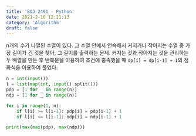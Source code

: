 ```yaml
---
title: 'BOJ-2491 - Python'
date: 2021-2-16 12:21:13
category: 'Algorithm'
draft: false
---
```

n개의 수가 나열된 수열이 있다. 그 수열 안에서 연속해서 커지거나 작아지는 수열 중 가장 길이가 긴 것을 찾아, 그 길이를 출력하는 문제. 커지는 것과 작아지는 것을 관리하는 두 배열을 만든 후 반복문을 이용하여 조건에 충족했을 때 `dp[i] = dp[i-1] + 1`의 점화식을 이용하여 풀었다.
```python
n = int(input())
l = list(map(int, input().split()))
pdp = [1 for _ in range(n)]
ndp = [1 for _ in range(n)]

for i in range(1, n):
    if l[i] >= l[i-1]: pdp[i] = pdp[i-1] + 1
    if l[i] <= l[i-1]: ndp[i] = ndp[i-1] + 1

print(max(max(pdp), max(ndp)))

```